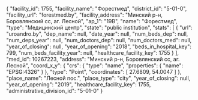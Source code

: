 {
    "facility_id": 1755,
    "facility_name": "Форестмед",
    "district_id": "5-01-0",
    "facility_url": "forestmed.by",
    "facility_address": "Минский р-н, Боровлянский сс, аг. Лесной",
    "ap_1": "19В",
    "name": "Форестмед",
    "type": "Медицинский центр",
    "state": "public institution",
    "stats": [
        {
            "url": "uroandro.by",
            "dep_name": null,
            "date_year": null,
            "num_beds_dep": null,
            "num_deps_year": null,
            "num_doctors_dep": null,
            "num_doctors_med": null,
            "year_of_closing": null,
            "year_of_opening": "2018",
            "beds_in_hospital_key": 799,
            "num_beds_facility_year": null,
            "healthcare_facility_key": 1755
        }
    ],
    "med_id": 10267223,
    "address": "Минский р-н, Боровлянский сс, аг. Лесной",
    "coord_x_y": {
        "crs": {
            "type": "name",
            "properties": {
                "name": "EPSG:4326"
            }
        },
        "type": "Point",
        "coordinates": [
            27.6809,
            54.0047
        ]
    },
    "place_name": "Лесной пос.",
    "place_type": "city",
    "year_of_closing": null,
    "year_of_opening": "2019",
    "healthcare_facility_key": 1755,
    "administrative_division_id": "5-01-0"
}